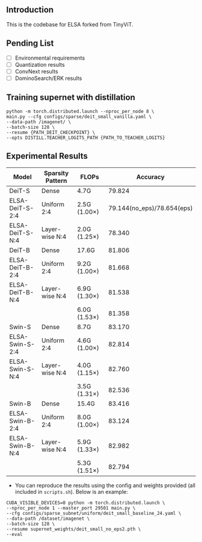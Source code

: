 ## Introduction
This is the codebase for ELSA forked from TinyViT.

## Pending List
- [ ] Environmental requirements
- [ ] Quantization results
- [ ] ConvNext results
- [ ] DominoSearch/ERK results  

## Training supernet with distillation
```
python -m torch.distributed.launch --nproc_per_node 8 \
main.py --cfg configs/sparse/deit_small_vanilla.yaml \
--data-path /imagenet/ \
--batch-size 128 \
--resume {PATH_DEIT_CHECKPOINT} \
--opts DISTILL.TEACHER_LOGITS_PATH {PATH_TO_TEACHER_LOGITS}
```

## Experimental Results
| Model            | Sparsity Pattern | FLOPs          | Accuracy |
|------------------|------------------|----------------|----------|
| DeiT-S           | Dense            | 4.7G           | 79.824  |
| ELSA-DeiT-S-2:4  | Uniform 2:4      | 2.5G (1.00×)   | 79.144(no_eps)/78.654(eps)  | 
| ELSA-DeiT-S-N:4  | Layer-wise N:4   | 2.0G (1.25×)   | 78.340  |
| DeiT-B           | Dense            | 17.6G          | 81.806  |
| ELSA-DeiT-B-2:4  | Uniform 2:4      | 9.2G (1.00×)   | 81.668  |
| ELSA-DeiT-B-N:4  | Layer-wise N:4   | 6.9G (1.30×)   | 81.538  |
|                  |                  | 6.0G (1.53×)   | 81.358  |
| Swin-S           | Dense            | 8.7G           | 83.170  |
| ELSA-Swin-S-2:4  | Uniform 2:4      | 4.6G (1.00×)   | 82.814  |
| ELSA-Swin-S-N:4  | Layer-wise N:4   | 4.0G (1.15×)   | 82.760  |
|                  |                  | 3.5G (1.31×)   | 82.536  |
| Swin-B           | Dense            | 15.4G          | 83.416  |
| ELSA-Swin-B-2:4  | Uniform 2:4      | 8.0G (1.00×)   | 83.124  | 
| ELSA-Swin-B-N:4  | Layer-wise N:4   | 5.9G (1.33×)   | 82.982  |
|                  |                  | 5.3G (1.51×)   | 82.794  |

- You can reproduce the results using the config and weights provided (all included in `scripts.sh`). Below is an example:
```
CUDA_VISIBLE_DEVICES=0 python -m torch.distributed.launch \
--nproc_per_node 1 --master_port 29501 main.py \
--cfg configs/sparse_subnet/uniform/deit_small_baseline_24.yaml \
--data-path /dataset/imagenet \
--batch-size 128 \
--resume supernet_weights/deit_small_no_eps2.pth \
--eval
```